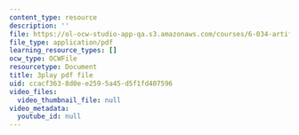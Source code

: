 ```yaml
---
content_type: resource
description: ''
file: https://ol-ocw-studio-app-qa.s3.amazonaws.com/courses/6-034-artificial-intelligence-fall-2010/ccacf3638d0ee2595a45d5f1fd407596_JMrFgnqSS0w.pdf
file_type: application/pdf
learning_resource_types: []
ocw_type: OCWFile
resourcetype: Document
title: 3play pdf file
uid: ccacf363-8d0e-e259-5a45-d5f1fd407596
video_files:
  video_thumbnail_file: null
video_metadata:
  youtube_id: null
---
```

